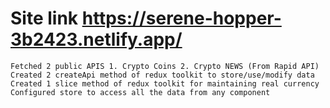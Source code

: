 # Site link https://serene-hopper-3b2423.netlify.app/

```
Fetched 2 public APIS 1. Crypto Coins 2. Crypto NEWS (From Rapid API)
Created 2 createApi method of redux toolkit to store/use/modify data
Created 1 slice method of redux toolkit for maintaining real currency
Configured store to access all the data from any component
```